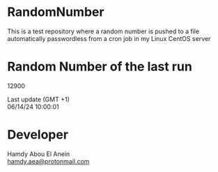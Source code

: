 # RandomNumber    
This is a test repository where a random number is pushed to a file automatically passwordless from a cron job in my Linux CentOS server    
# Random Number of the last run   
12900
      
Last update (GMT +1)    
06/14/24 10:00:01
# Developer    
Hamdy Abou El Anein   
hamdy.aea@protonmail.com
